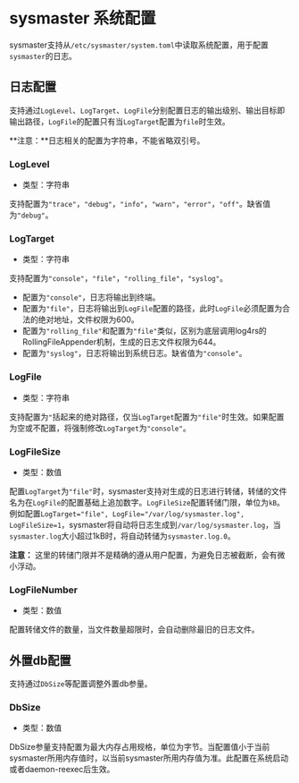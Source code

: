 # sysmaster 系统配置

sysmaster支持从`/etc/sysmaster/system.toml`中读取系统配置，用于配置`sysmaster`的日志。

## 日志配置

支持通过`LogLevel`、`LogTarget`、`LogFile`分别配置日志的输出级别、输出目标即输出路径，`LogFile`的配置只有当`LogTarget`配置为`file`时生效。

**注意：**日志相关的配置为字符串，不能省略双引号。

### LogLevel

* 类型：字符串

支持配置为`"trace"`，`"debug"`，`"info"`，`"warn"`，`"error"`，`"off"`。缺省值为`"debug"`。

### LogTarget

* 类型：字符串

支持配置为`"console"`，`"file"`，`"rolling_file"`，`"syslog"`。

* 配置为`"console"`，日志将输出到终端。
* 配置为`"file"`，日志将输出到`LogFile`配置的路径，此时`LogFile`必须配置为合法的绝对地址，文件权限为600。
* 配置为`"rolling_file"`和配置为`"file"`类似，区别为底层调用log4rs的RollingFileAppender机制，生成的日志文件权限为644。
* 配置为`"syslog"`，日志将输出到系统日志。缺省值为`"console"`。

### LogFile

* 类型：字符串

支持配置为`"`括起来的绝对路径，仅当`LogTarget`配置为`"file"`时生效。如果配置为空或不配置，将强制修改`LogTarget`为`"console"`。

### LogFileSize

* 类型：数值

配置`LogTarget`为`"file"`时，sysmaster支持对生成的日志进行转储，转储的文件名为在`LogFile`的配置基础上追加数字。`LogFileSize`配置转储门限，单位为`kB`。例如配置`LogTarget="file", LogFile="/var/log/sysmaster.log", LogFileSize=1`，sysmaster将自动将日志生成到`/var/log/sysmaster.log`，当`sysmaster.log`大小超过1kB时，将自动转储为`sysmaster.log.0`。

**注意：** 这里的转储门限并不是精确的遵从用户配置，为避免日志被截断，会有微小浮动。

### LogFileNumber

* 类型：数值

配置转储文件的数量，当文件数量超限时，会自动删除最旧的日志文件。

## 外置db配置

支持通过`DbSize`等配置调整外置db参量。

### DbSize

* 类型：数值

DbSize参量支持配置为最大内存占用规格，单位为字节。当配置值小于当前sysmaster所用内存值时，以当前sysmaster所用内存值为准。此配置在系统启动或者daemon-reexec后生效。

